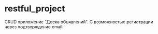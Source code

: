 # restful_project

CRUD приложение "Доска объявлений". С возможностью регистрации через подтверждение email.
